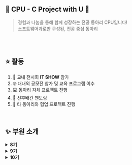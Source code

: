 ## 🌟 CPU - C Project with U 🌟

> 경험과 나눔을 통해 함께 성장하는 전공 동아리 CPU입니다! <br/>
> 소프트웨어과로만 구성된, 전공 중심 동아리
<br/>
<br/>

## ⭐ 활동
<ol>
  <li> 🏫 교내 전시회 <b>IT SHOW</b> 참가 </li>
  <li> 🤓 대내외 공모전 참가 및 교육 프로그램 이수 </li>
  <li> 💻 동아리 자체 프로젝트 진행 </li>
  <li> 🌱 선후배간 멘토링 </li>
  <li> 🤝 타 동아리와 협업 프로젝트 진행</li>
</ol>
<br/>

## ✨ 부원 소개

<details>
  <summary><b>8기</b></summary>
  <div markdown="1">
    <ul>
      <li><a href="https://github.com/leesori1410">이소리</a></li>
      <li><a href="https://github.com/anju0210">안효주</a></li>
      <li><a href="https://github.com/naji2-2">나지수</a></li>
      <li><a href="https://github.com/soom4478">박수민</a></li>
      <li><a href="https://github.com/JM7160">심정민</a></li>
    </ul>
  </div>
</details>

<details>
  <summary><b>9기</b></summary>
  <div markdown="1">
    <ul>
      <li><a href="https://github.com/yourim08">전유림</a></li>
      <li><a href="https://github.com/wnstjd6">육준성</a></li>
      <li><a href="https://github.com/buqusa">신채은</a></li>
      <li><a href="https://github.com/chjiiing08">조현진</a></li>
      <li><a href="https://github.com/jdu026">정다운</a></li>
      <li><a href="https://github.com/snaghee">이상희</a></li>
    </ul>
  </div>
</details>

<details>
  <summary><b>10기</b></summary>
  <div markdown="1">
    <ul>
      <li><a href="https://github.com/yxonsz">이연수</a></li>
      <li><a href="https://github.com/jaxhx3xx">정재희</a></li>
      <li><a href="https://github.com/yerin211">방예린</a></li>
      <li><a href="https://github.com/nayeon16">황나연</a></li>
      <li><a href="https://github.com/thisiz0117">이건우</a></li>
      <li><a href="https://github.com/myeongjun09">최명준</a></li>
    </ul>
  </div>
</details>
